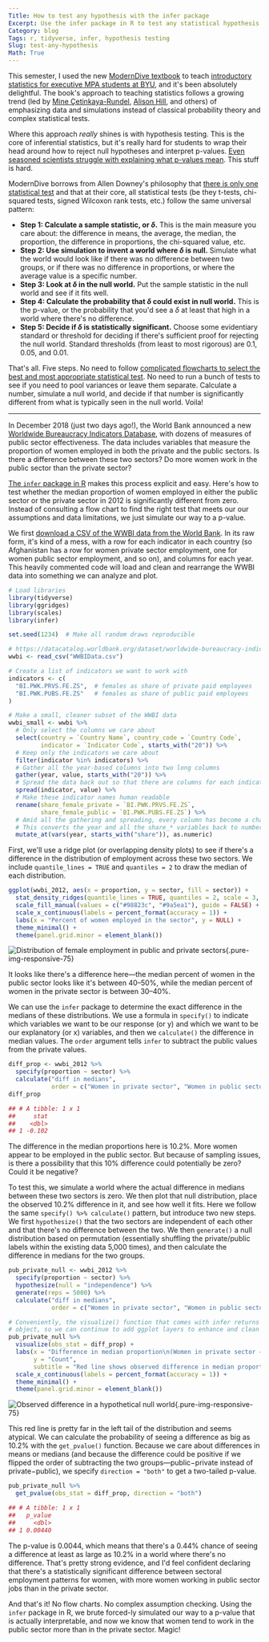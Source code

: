 ```yaml
---
Title: How to test any hypothesis with the infer package
Excerpt: Use the infer package in R to test any statistical hypothesis through simulation.
Category: blog
Tags: r, tidyverse, infer, hypothesis testing
Slug: test-any-hypothesis
Math: True
---
```


This semester, I used the new [ModernDive textbook](https://moderndive.com/) to teach [introductory statistics for executive MPA students at BYU](https://statsf18.classes.andrewheiss.com/), and it's been absolutely delightful. The book's approach to teaching statistics follows a growing trend (led by [Mine Çetinkaya-Rundel](http://www2.stat.duke.edu/~mc301/), [Alison Hill](https://alison.rbind.io/), and others) of emphasizing data and simulations instead of classical probability theory and complex statistical tests.

Where this approach *really* shines is with hypothesis testing. This is the core of inferential statistics, but it's really hard for students to wrap their head around how to reject null hypotheses and interpret p-values. [Even seasoned scientists struggle with explaining what p-values mean](https://fivethirtyeight.com/features/not-even-scientists-can-easily-explain-p-values/). This stuff is hard.

ModernDive borrows from Allen Downey's philosophy that [there is only one statistical test](http://allendowney.blogspot.com/2016/06/there-is-still-only-one-test.html) and that at their core, all statistical tests (be they t-tests, chi-squared tests, signed Wilcoxon rank tests, etc.) follow the same universal pattern:

- **Step 1: Calculate a sample statistic, or $\delta$.** This is the main measure you care about: the difference in means, the average, the median, the proportion, the difference in proportions, the chi-squared value, etc.
- **Step 2: Use simulation to invent a world where $\delta$ is null.** Simulate what the world would look like if there was no difference between two groups, or if there was no difference in proportions, or where the average value is a specific number.
- **Step 3: Look at $\delta$ in the null world.** Put the sample statistic in the null world and see if it fits well.
- **Step 4: Calculate the probability that $\delta$ could exist in null world.** This is the p-value, or the probability that you'd see a $\delta$ at least that high in a world where there's no difference.
- **Step 5: Decide if $\delta$ is statistically significant.** Choose some evidentiary standard or threshold for deciding if there's sufficient proof for rejecting the null world. Standard thresholds (from least to most rigorous) are 0.1, 0.05, and 0.01.

That's all. Five steps. No need to follow [complicated flowcharts to select the best and most appropriate statistical test](https://www.google.com/search?q=statistical+test+flow+chart). No need to run a bunch of tests to see if you need to pool variances or leave them separate. Calculate a number, simulate a null world, and decide if that number is significantly different from what is typically seen in the null world. Voila!

---

In December 2018 (just two days ago!), the World Bank announced a new [Worldwide Bureaucracy Indicators Database](https://www.cgdev.org/blog/three-lessons-world-banks-new-worldwide-bureaucracy-indicators-database), with dozens of measures of public sector effectiveness. The data includes variables that measure the proportion of women employed in both the private and the public sectors. Is there a difference between these two sectors? Do more women work in the public sector than the private sector?

[The `infer` package in R](https://github.com/tidymodels/infer) makes this process explicit and easy. Here's how to test whether the median proportion of women employed in either the public sector or the private sector in 2012 is significantly different from zero. Instead of consulting a flow chart to find the right test that meets our our assumptions and data limitations, we just simulate our way to a p-value.

We first [download a CSV of the WWBI data from the World Bank](https://datacatalog.worldbank.org/dataset/worldwide-bureaucracy-indicators). In its raw form, it's kind of a mess, with a row for each indicator in each country (so Afghanistan has a row for women private sector employment, one for women public sector employment, and so on), and columns for each year. This heavily commented code will load and clean and rearrange the WWBI data into something we can analyze and plot.

```r
# Load libraries
library(tidyverse)
library(ggridges)
library(scales)
library(infer)

set.seed(1234)  # Make all random draws reproducible

# https://datacatalog.worldbank.org/dataset/worldwide-bureaucracy-indicators
wwbi <- read_csv("WWBIData.csv")

# Create a list of indicators we want to work with
indicators <- c(
  "BI.PWK.PRVS.FE.ZS",  # females as share of private paid employees
  "BI.PWK.PUBS.FE.ZS"   # females as share of public paid employees
)

# Make a small, cleaner subset of the WWBI data
wwbi_small <- wwbi %>% 
  # Only select the columns we care about
  select(country = `Country Name`, country_code = `Country Code`, 
         indicator = `Indicator Code`, starts_with("20")) %>% 
  # Keep only the indicators we care about
  filter(indicator %in% indicators) %>% 
  # Gather all the year-based columns into two long columns
  gather(year, value, starts_with("20")) %>% 
  # Spread the data back out so that there are columns for each indicator
  spread(indicator, value) %>% 
  # Make these indicator names human readable
  rename(share_female_private = `BI.PWK.PRVS.FE.ZS`,
         share_female_public = `BI.PWK.PUBS.FE.ZS`) %>% 
  # Amid all the gathering and spreading, every column has become a character.
  # This converts the year and all the share_* variables back to numbers
  mutate_at(vars(year, starts_with("share")), as.numeric)
```

First, we'll use a ridge plot (or overlapping density plots) to see if there's a difference in the distribution of employment across these two sectors. We include `quantile_lines = TRUE` and `quantiles = 2` to draw the median of each distribution. 

```r
ggplot(wwbi_2012, aes(x = proportion, y = sector, fill = sector)) +
  stat_density_ridges(quantile_lines = TRUE, quantiles = 2, scale = 3, color = "white") + 
  scale_fill_manual(values = c("#98823c", "#9a5ea1"), guide = FALSE) + 
  scale_x_continuous(labels = percent_format(accuracy = 1)) +
  labs(x = "Percent of women employed in the sector", y = NULL) +
  theme_minimal() +
  theme(panel.grid.minor = element_blank())
```

![Distribution of female employment in public and private sectors](/files/images/test-any-hypothesis/diff-ridges.png){.pure-img-responsive-75}

It looks like there's a difference here—the median percent of women in the public sector looks like it's between 40–50%, while the median percent of women in the private sector is between 30–40%. 

We can use the `infer` package to determine the exact difference in the medians of these distributions. We use a formula in `specify()` to indicate which variables we want to be our response (or y) and which we want to be our explanatory (or x) variables, and then we `calculate()` the difference in median values. The `order` argument tells `infer` to subtract the public values from the private values.

```r
diff_prop <- wwbi_2012 %>% 
  specify(proportion ~ sector) %>% 
  calculate("diff in medians", 
            order = c("Women in private sector", "Women in public sector"))
diff_prop

## # A tibble: 1 x 1
##     stat
##    <dbl>
## 1 -0.102
```

The difference in the median proportions here is 10.2%. More women appear to be employed in the public sector. But because of sampling issues, is there a possibility that this 10% difference could potentially be zero? Could it be negative? 

To test this, we simulate a world where the actual difference in medians between these two sectors is zero. We then plot that null distribution, place the observed 10.2% difference in it, and see how well it fits. Here we follow the same `specify() %>% calculate()` pattern, but introduce two new steps. We first `hypothesize()` that the two sectors are independent of each other and that there's no difference between the two. We then `generate()` a null distribution based on permutation (essentially shuffling the private/public labels within the existing data 5,000 times), and then calculate the difference in medians for the two groups.

```r
pub_private_null <- wwbi_2012 %>% 
  specify(proportion ~ sector) %>% 
  hypothesize(null = "independence") %>% 
  generate(reps = 5000) %>% 
  calculate("diff in medians", 
            order = c("Women in private sector", "Women in public sector"))

# Conveniently, the visualize() function that comes with infer returns a ggplot
# object, so we can continue to add ggplot layers to enhance and clean the plot
pub_private_null %>% 
  visualize(obs_stat = diff_prop) + 
  labs(x = "Difference in median proportion\n(Women in private sector − women in public sector)",
       y = "Count",
       subtitle = "Red line shows observed difference in median proportions") +
  scale_x_continuous(labels = percent_format(accuracy = 1)) +
  theme_minimal() +
  theme(panel.grid.minor = element_blank())
```

![Observed difference in a hypothetical null world](/files/images/test-any-hypothesis/diff-in-null-world.png){.pure-img-responsive-75}

This red line is pretty far in the left tail of the distribution and seems atypical. We can calculate the probability of seeing a difference as big as 10.2% with the `get_pvalue()` function. Because we care about differences in means or medians (and because the difference could be positive if we flipped the order of subtracting the two groups—public−private instead of private−public), we specify `direction = "both"` to get a two-tailed p-value.

```r
pub_private_null %>% 
  get_pvalue(obs_stat = diff_prop, direction = "both")

## # A tibble: 1 x 1
##   p_value
##     <dbl>
## 1 0.00440
```

The p-value is 0.0044, which means that there's a 0.44% chance of seeing a difference at least as large as 10.2% in a world where there's no difference. That's pretty strong evidence, and I'd feel confident declaring that there's a statistically significant difference between sectoral employment patterns for women, with more women working in public sector jobs than in the private sector.

And that's it! No flow charts. No complex assumption checking. Using the `infer` package in R, we brute forced-ly simulated our way to a p-value that is actually interpretable, and now we know that women tend to work in the public sector more than in the private sector. Magic!
